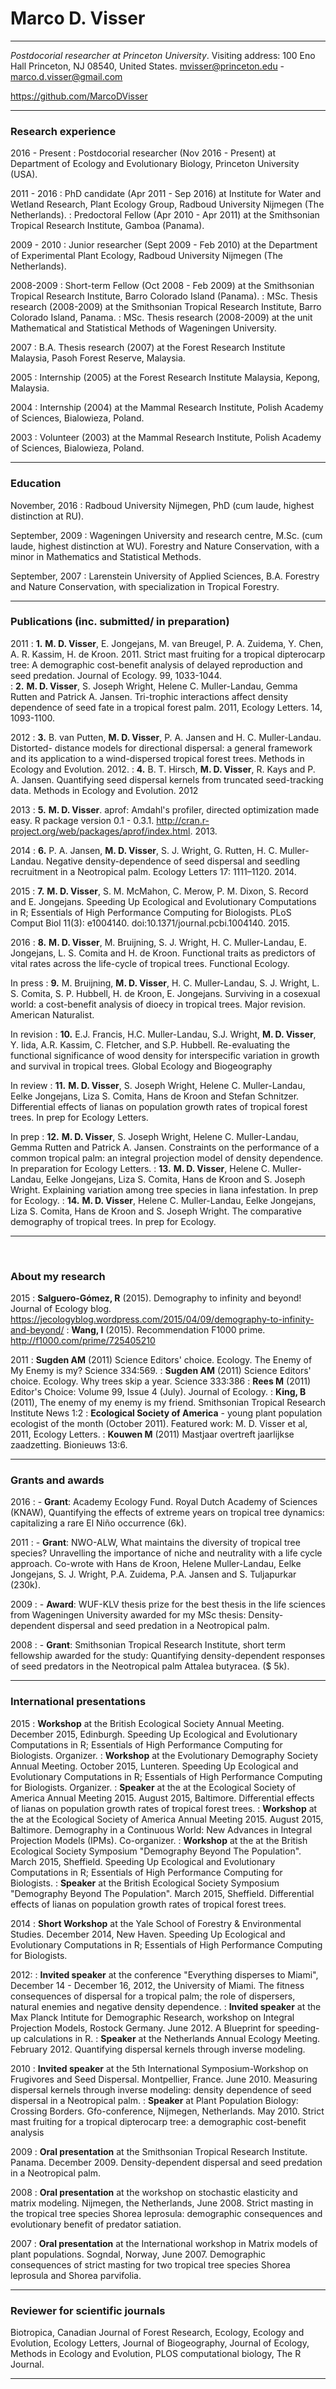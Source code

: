 # Marco D. Visser

---


*Postdocorial researcher at Princeton University*.
Visiting address: 100 Eno Hall Princeton, NJ  08540, United States.
<mvisser@princeton.edu> - <marco.d.visser@gmail.com>


<https://github.com/MarcoDVisser>

---

### Research experience
2016 - Present
:      Postdocorial researcher (Nov 2016 - Present) at Department of Ecology and Evolutionary Biology, Princeton University (USA). 


2011 - 2016
:      PhD candidate (Apr 2011 - Sep 2016) at Institute for Water and Wetland Research, Plant Ecology Group, Radboud University Nijmegen (The Netherlands).
:      Predoctoral Fellow (Apr 2010 - Apr 2011) at the Smithsonian Tropical Research Institute, Gamboa (Panama).

2009 - 2010
:      Junior researcher (Sept 2009 - Feb 2010) at the Department of Experimental Plant Ecology,  Radboud University Nijmegen (The Netherlands).

2008-2009
:	 Short-term Fellow (Oct 2008 - Feb 2009) at the Smithsonian Tropical Research Institute, Barro Colorado Island (Panama). 
:	  MSc. Thesis research (2008-2009) at the Smithsonian Tropical Research Institute, Barro Colorado Island, Panama.
:	   MSc. Thesis research (2008-2009) at the unit Mathematical and Statistical Methods of Wageningen University.

2007
:	 B.A. Thesis research (2007) at the Forest Research Institute Malaysia, Pasoh Forest Reserve, Malaysia.

2005
:	 Internship (2005) at the Forest Research Institute Malaysia, Kepong, Malaysia.

2004
:	Internship (2004) at the Mammal Research Institute, Polish Academy of Sciences, Bialowieza, Poland.

2003
:	 Volunteer (2003) at the Mammal Research Institute, Polish Academy of Sciences, Bialowieza, Poland.

---

### Education
November, 2016
: 	   Radboud University Nijmegen, PhD (cum laude, highest distinction at RU).

September, 2009
: 	   Wageningen University and research centre, M.Sc. (cum laude, highest distinction at WU). Forestry and Nature Conservation, with a minor in Mathematics and Statistical Methods.

September, 2007
: 	   Larenstein University of Applied Sciences, B.A. Forestry and Nature Conservation, with specialization in Tropical Forestry.

---

### Publications (inc. submitted/ in preparation)
2011
:	**1.** **M. D. Visser**, E. Jongejans, M. van Breugel, P. A. Zuidema, Y. Chen, A. R. Kassim, H. de Kroon. 2011.  Strict mast fruiting for a tropical dipterocarp tree: A demographic cost-benefit analysis of delayed reproduction and seed predation. Journal of Ecology. 99, 1033-1044.  
:	**2.** **M. D. Visser**, S. Joseph Wright, Helene C. Muller-Landau, Gemma Rutten and Patrick A. Jansen. Tri-trophic interactions affect density dependence of seed fate in a tropical forest palm. 2011, Ecology Letters. 14, 1093-1100.

2012
:	**3.** B. van Putten, **M. D. Visser**, P. A. Jansen and H. C. Muller-Landau. Distorted- distance models for directional dispersal: a general framework and its application to a wind-dispersed tropical forest trees. Methods in Ecology and Evolution. 2012.
:	**4.** B. T. Hirsch, **M. D. Visser**, R. Kays and P. A. Jansen.  Quantifying seed dispersal kernels from truncated seed-tracking data. Methods in Ecology and Evolution. 2012

2013
:	**5.** **M. D. Visser**. aprof: Amdahl's profiler, directed optimization made easy. R package version 0.1 - 0.3.1. http://cran.r-project.org/web/packages/aprof/index.html. 2013.

2014
:	**6.** P. A. Jansen, **M. D. Visser**, S. J. Wright, G. Rutten, H. C.  Muller-Landau. Negative density-dependence of seed dispersal and seedling recruitment in a Neotropical palm. Ecology Letters 17: 1111–1120. 2014.

2015
:	**7.** **M. D. Visser**, S. M. McMahon, C. Merow, P. M. Dixon, S. Record and E. Jongejans.  Speeding Up Ecological and Evolutionary Computations in R; Essentials of High Performance Computing for Biologists. PLoS Comput Biol 11(3): e1004140. doi:10.1371/journal.pcbi.1004140. 2015.

2016
:	**8.** **M. D. Visser**, M. Bruijning, S. J. Wright, H. C. Muller-Landau,  E. Jongejans, L. S. Comita and H. de Kroon. Functional traits as predictors of vital rates across the life-cycle of tropical trees. Functional Ecology.

In press
:   **9.** M. Bruijning, **M. D. Visser**, H. C. Muller-Landau, S. J. Wright, L. S. Comita, S. P. Hubbell, H. de Kroon, E. Jongejans. Surviving in a cosexual world: a cost-benefit analysis of dioecy in tropical trees. Major revision. American Naturalist.

In revision
:	**10.**  E.J. Francis, H.C. Muller-Landau, S.J. Wright, **M. D. Visser**, Y. Iida,
A.R. Kassim, C. Fletcher, and S.P. Hubbell. Re-evaluating the functional significance of wood density for interspecific variation in growth and survival in tropical trees. Global Ecology and Biogeography

In review
:	**11.** **M. D. Visser**, S. Joseph Wright, Helene C. Muller-Landau,  Eelke Jongejans, Liza S. Comita, Hans de Kroon and Stefan Schnitzer. Differential effects of lianas on population growth rates of tropical forest trees. In prep for Ecology Letters.

In prep
:   **12.** **M. D. Visser**, S. Joseph Wright, Helene C. Muller-Landau, Gemma Rutten and Patrick A. Jansen. Constraints on the performance of a common tropical palm: an integral projection model of density dependence. In preparation for Ecology Letters.
:	**13.** **M. D. Visser**,  Helene C. Muller-Landau,  Eelke Jongejans, Liza S. Comita, Hans de Kroon and S. Joseph Wright. Explaining variation among tree species in liana infestation.  In prep for Ecology.
:	**14.** **M. D. Visser**,  Helene C. Muller-Landau,  Eelke Jongejans, Liza S. Comita, Hans de Kroon and S. Joseph Wright. The comparative demography of tropical trees. In prep for Ecology.

---

&nbsp;
&nbsp;
&nbsp;

### About my research
<!--- uncomment if you want black space again.
&nbsp;
-->

2015
:	 **Salguero-Gómez, R** (2015). Demography to infinity and beyond! Journal of Ecology blog. <https://jecologyblog.wordpress.com/2015/04/09/demography-to-infinity-and-beyond/>
:    **Wang, I** (2015). Recommendation F1000 prime. <http://f1000.com/prime/725405210>

2011
:	 **Sugden AM** (2011) Science Editors' choice. Ecology. The Enemy of My Enemy is my? Science 334:569.
:	 **Sugden AM** (2011) Science Editors' choice. Ecology. Why trees skip a year. Science 333:386
:	 **Rees M** (2011) Editor's Choice: Volume 99, Issue 4 (July). Journal of Ecology.
:	 **King, B** (2011), The enemy of my enemy is my friend. Smithsonian Tropical Research Institute News 1:2
:	 **Ecological Society of America** - young plant population ecologist of the month (October 2011). Featured work: M. D. Visser et al, 2011, Ecology Letters.
:	 **Kouwen M** (2011) Mastjaar overtreft jaarlijkse zaadzetting. Bionieuws 13:6.

---

### Grants and awards
2016
:	- **Grant**: Academy Ecology Fund. Royal Dutch Academy of Sciences (KNAW), Quantifying the effects of extreme years on tropical tree dynamics: capitalizing a rare El Niño occurrence (6k).

2011
:	- **Grant**: NWO-ALW, What maintains the diversity of tropical tree species? Unravelling the importance of niche and neutrality with a life cycle approach. Co-wrote with Hans de Kroon, Helene Muller-Landau, Eelke Jongejans, S. J. Wright, P.A. Zuidema, P.A. Jansen and S. Tuljapurkar (230k).

2009
:	- **Award**: WUF-KLV thesis prize for the best thesis in the life sciences from Wageningen University awarded for my MSc thesis: Density-dependent dispersal and seed predation in a Neotropical palm.

2008
:	- **Grant**: Smithsonian Tropical Research Institute, short term fellowship awarded for the study: Quantifying density-dependent responses of seed predators in the Neotropical palm Attalea butyracea. ($ 5k). 

---

### International presentations

2015
:	**Workshop** at the British Ecological Society Annual Meeting. December 2015, Edinburgh. Speeding Up Ecological and Evolutionary Computations in R; Essentials of High Performance Computing for Biologists. Organizer.
:	**Workshop** at the Evolutionary Demography Society Annual Meeting. October 2015, Lunteren. Speeding Up Ecological and Evolutionary Computations in R; Essentials of High Performance Computing for Biologists. Organizer.
:	 **Speaker** at the at the Ecological Society of America Annual Meeting 2015. August 2015, Baltimore. Differential effects of lianas on population growth rates of tropical forest trees.
:	**Workshop** at the at the Ecological Society of America Annual Meeting 2015. August 2015, Baltimore.  Demography in a Continuous World: New Advances in Integral Projection Models (IPMs). Co-organizer.
:	**Workshop** at the at the British Ecological Society Symposium "Demography Beyond The Population". March 2015, Sheffield. Speeding Up Ecological and Evolutionary Computations in R; Essentials of High Performance Computing for Biologists.
:	 **Speaker** at the British Ecological Society Symposium "Demography Beyond The Population". March 2015, Sheffield. Differential effects of lianas on population growth rates of tropical forest trees.

2014
:	  **Short Workshop** at the Yale School of Forestry & Environmental Studies. December 2014, New Haven. Speeding Up Ecological and Evolutionary Computations in R; Essentials of High Performance Computing for Biologists.

2012:
:	 **Invited speaker** at the conference "Everything disperses to Miami", December 14 - December 16, 2012, the University of Miami. The fitness consequences of dispersal for a tropical palm; the role of dispersers, natural enemies and negative density dependence.
:	  **Invited speaker** at the Max Planck Intitute for Demographic Research, workshop on Integral Projection Models, Rostock Germany.  June 2012. A Blueprint for speeding-up calculations in R.
:	   **Speaker** at the Netherlands Annual Ecology Meeting. February 2012. Quantifying dispersal kernels through inverse modeling.

2010
:	  **Invited speaker** at the 5th International Symposium-Workshop on Frugivores and Seed Dispersal. Montpellier, France. June 2010. Measuring dispersal kernels through inverse modeling: density dependence of seed dispersal in a Neotropical palm.
:	   **Speaker** at Plant Population Biology: Crossing Borders. Gfo-conference, Nijmegen, Netherlands. May 2010. Strict mast fruiting for a tropical dipterocarp tree: a demographic cost-benefit analysis

2009
:	 **Oral presentation** at the Smithsonian Tropical Research Institute. Panama. December 2009. Density-dependent dispersal and seed predation in a Neotropical palm.
 
2008
:	  **Oral presentation** at the workshop on stochastic elasticity and matrix modeling. Nijmegen, the Netherlands, June 2008. Strict masting in the tropical tree species Shorea leprosula: demographic consequences and evolutionary benefit of predator satiation.

2007
:	   **Oral presentation** at the International workshop in Matrix models of plant populations. Sogndal, Norway, June 2007. Demographic consequences of strict masting for two tropical tree species Shorea leprosula and Shorea parvifolia.

---

### Reviewer for scientific journals
Biotropica, Canadian Journal of Forest Research, Ecology, Ecology and Evolution, Ecology Letters, Journal of Biogeography, Journal of Ecology, Methods in Ecology and Evolution, PLOS computational biology, The R Journal. 

---
